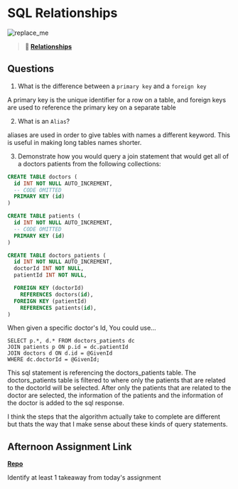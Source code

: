 # SQL Relationships

![replace_me](https://codeworks.blob.core.windows.net/public/assets/img/illustrations/placeholder.svg)

> **📖 [Relationships](https://codeworksacademy.com/fs-student-guide/resources/wk11/02-MySQL-Relationships)**

## Questions

1. What is the difference between a `primary key` and a `foreign key`

A primary key is the unique identifier for a row on  a table, and foreign keys are used to reference the primary key on a separate table

2. What is an `Alias`?

aliases are used in order to give tables with names a different keyword. This is useful in making long tables names shorter.

3. Demonstrate how you would query a join statement that would get all of a doctors patients from the following collections:

```SQL
CREATE TABLE doctors (
  id INT NOT NULL AUTO_INCREMENT,
  -- CODE OMITTED
  PRIMARY KEY (id)
)

CREATE TABLE patients (
  id INT NOT NULL AUTO_INCREMENT,
  -- CODE OMITTED
  PRIMARY KEY (id)
)

CREATE TABLE doctors_patients (
  id INT NOT NULL AUTO_INCREMENT,
  doctorId INT NOT NULL,
  patientId INT NOT NULL,

  FOREIGN KEY (doctorId)
    REFERENCES doctors(id),
  FOREIGN KEY (patientId)
    REFERENCES patients(id),
)
```
When given a specific doctor's Id, 
You could use...
```
SELECT p.*, d.* FROM doctors_patients dc
JOIN patients p ON p.id = dc.patientId
JOIN doctors d ON d.id = @GivenId
WHERE dc.doctorId = @GivenId;
```

This sql statement is referencing the doctors_patients table. The doctors_patients table is filtered to where only the patients that are related to the doctorId will be selected. After only the patients that are related to the doctor are selected, the information of the patients and the information of the doctor is added to the sql response.

I think the steps that the algorithm actually take to complete are different but thats the way that I make sense about these kinds of query statements.

## Afternoon Assignment Link

**[Repo](https://github.com/Tmontandon/allSpice)**

Identify at least 1 takeaway from today's assignment
